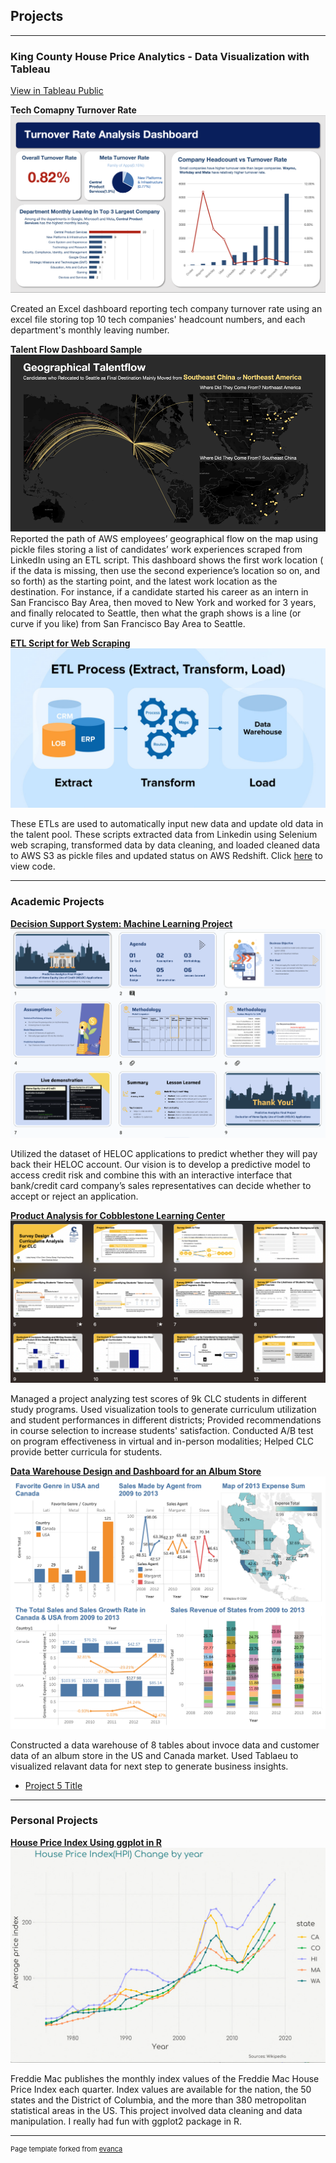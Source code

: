 ## Projects

---

### King County House Price Analytics - Data Visualization with Tableau
[View in Tableau Public](https://public.tableau.com/app/profile/ying.huang4202/viz/HousePriceDashboard_17087296444010/KINGCOUNTYHOUSESALES#2)


**Tech Comapny Turnover Rate**
<img src="images/image1.png?raw=true"/>

Created an Excel dashboard reporting tech company turnover rate using an excel file storing top 10 tech companies' headcount numbers, and each department's monthly leaving number.


**Talent Flow Dashboard Sample**
<img src="images/image2.png?raw=true"/>
Reported the path of AWS employees’ geographical flow on the map using pickle files storing a list of candidates’ work experiences scraped from LinkedIn using an ETL script.
This dashboard shows the first work location ( if the data is missing, then use the second experience’s location so on, and so forth) as the starting point, and the latest work location as the destination. For instance, if a candidate started his career as an intern in San Francisco Bay Area, then moved to New York and worked for 3 years, and finally relocated to Seattle, then what the graph shows is a line (or curve if you like) from San Francisco Bay Area to Seattle.


[**ETL Script for Web Scraping**](https://github.com/Veronica027/veronica027.github.io/tree/master/ETL-WebScraping-202312)
<img src="images/ETL image.jpg?raw=true"/>

These ETLs are used to automatically input new data and update old data in the talent pool. These scripts extracted data from Linkedin using Selenium web scraping, transformed data by data cleaning, and loaded cleaned data to AWS S3 as pickle files and updated status on AWS Redshift.
Click [here](https://github.com/Veronica027/veronica027.github.io/tree/master/ETL-WebScraping-202312) to view code.

---

### Academic Projects

[**Decision Support System: Machine Learning Project**](/pdf/sample_presentation.pdf)
<img src="images/decision support system.png?raw=true"/>

Utilized the dataset of HELOC applications to predict whether they will pay back their HELOC account. Our vision is to develop a predictive model to access credit risk and combine this with an interactive interface that bank/credit card company’s sales representatives can decide whether to accept or reject an application.

[**Product Analysis for Cobblestone Learning Center**](/sample_page)
<img src="images/CLC project.png?raw=true"/>

Managed a project analyzing test scores of 9k CLC students in different study programs. Used visualization tools to generate curriculum utilization and student performances in different districts; Provided recommendations in course selection to increase students' satisfaction. Conducted A/B test on program effectiveness in virtual and in-person modalities; Helped CLC provide better curricula for students.


[**Data Warehouse Design and Dashboard for an Album Store**](http://example.com/)
<img src="images/dashboard.png?raw=true"/>

Constructed a data warehouse of 8 tables about invoce data and customer data of an album store in the US and Canada market. Used Tablaeu to visualized relavant data for next step to generate business insights.

- [Project 5 Title](http://example.com/)


---

### Personal Projects

[**House Price Index Using ggplot in R**](http://example.com/)
<img src="images/353D5D85-4DDF-4110-ADC6-4552D4F87712.JPG?raw=true"/>

Freddie Mac publishes the monthly index values of the Freddie Mac House Price Index each quarter. Index values are available for the nation, the 50 states and the District of Columbia, and the more than 380 metropolitan statistical areas in the US. This project involved data cleaning and data manipulation. I really had fun with ggplot2 package in R.



---
<p style="font-size:11px">Page template forked from <a href="https://github.com/evanca/quick-portfolio">evanca</a></p>
<!-- Remove above link if you don't want to attibute -->
